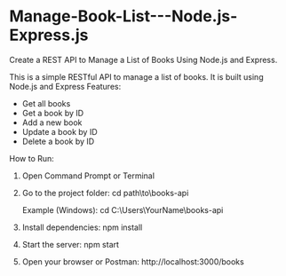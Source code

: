 # Manage-Book-List---Node.js-Express.js
Create a REST API to Manage a List of Books Using Node.js and Express.

This is a simple RESTful API to manage a list of books. It is built using Node.js and Express
Features:
- Get all books
- Get a book by ID
- Add a new book
- Update a book by ID
- Delete a book by ID

 How to Run:

1. Open Command Prompt or Terminal

2. Go to the project folder:
   cd path\to\books-api

   Example (Windows):
   cd C:\Users\YourName\books-api

3. Install dependencies:
   npm install

4. Start the server:
   npm start

5. Open your browser or Postman:
   http://localhost:3000/books
